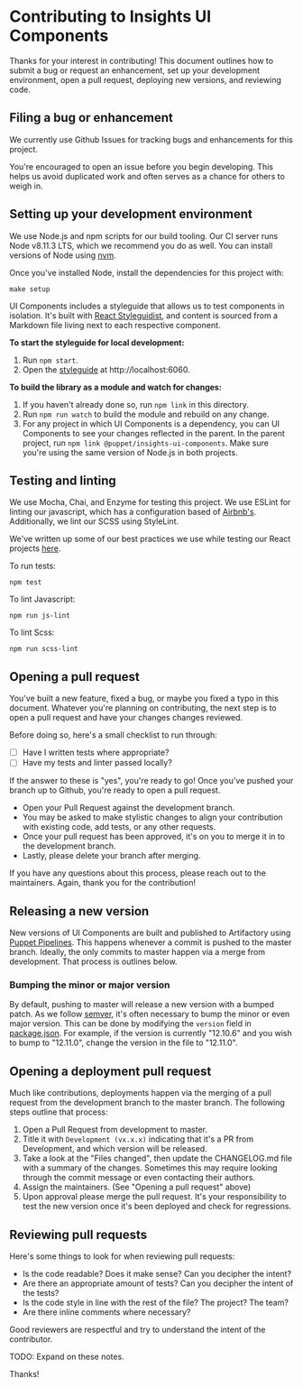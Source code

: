 # Contributing to Insights UI Components

Thanks for your interest in contributing! This document outlines how to submit a
bug or request an enhancement, set up your development environment, open a pull
request, deploying new versions, and reviewing code.

## Filing a bug or enhancement

We currently use Github Issues for tracking bugs and enhancements for this
project.

You're encouraged to open an issue before you begin developing. This helps us
avoid duplicated work and often serves as a chance for others to weigh in.

## Setting up your development environment

We use Node.js and npm scripts for our build tooling. Our CI server runs Node
v8.11.3 LTS, which we recommend you do as well. You can install versions of Node
using [nvm](https://github.com/creationix/nvm).

Once you've installed Node, install the dependencies for this project with:

```
make setup
```

UI Components includes a styleguide that allows us to test components in
isolation. It's built with [React Styleguidist](https://github.com/styleguidist/react-styleguidist),
and content is sourced from a Markdown file living next to each respective
component.

**To start the styleguide for local development:**
1. Run `npm start`.
2. Open the [styleguide](http://localhost:6060) at http://localhost:6060.

**To build the library as a module and watch for changes:**

1. If you haven't already done so, run `npm link` in this directory.
2. Run `npm run watch` to build the module and rebuild on any change.
3. For any project in which UI Components is a dependency, you can UI Components
  to see your changes reflected in the parent. In the parent project, run `npm link @puppet/insights-ui-components`.
  Make sure you're using the same version of Node.js in both projects.

## Testing and linting

We use Mocha, Chai, and Enzyme for testing this project. We use ESLint for
linting our javascript, which has a configuration based of [Airbnb's](https://www.npmjs.com/package/eslint-config-airbnb).
Additionally, we lint our SCSS using StyleLint.

We've written up some of our best practices we use while testing our React
projects [here](https://reflect.io/blog/js-testing-mocha-chai-enzyme/).

To run tests:

```
npm test
```

To lint Javascript:

```
npm run js-lint
```

To lint Scss:

```
npm run scss-lint
```

## Opening a pull request

You've built a new feature, fixed a bug, or maybe you fixed a typo in this
document. Whatever you're planning on contributing, the next step is to open a
pull request and have your changes changes reviewed.

Before doing so, here's a small checklist to run through:

- [ ] Have I written tests where appropriate?
- [ ] Have my tests and linter passed locally?

If the answer to these is "yes", you're ready to go! Once you've pushed your
branch up to Github, you're ready to open a pull request.

- Open your Pull Request against the development branch.
- You may be asked to make stylistic changes to align your contribution with
  existing code, add tests, or any other requests.
- Once your pull request has been approved, it's on you to merge it in to the
  development branch.
- Lastly, please delete your branch after merging.

If you have any questions about this process, please reach out to the
maintainers. Again, thank you for the contribution!

## Releasing a new version

New versions of UI Components are built and published to Artifactory using
[Puppet Pipelines](http://pipelines.puppet.com/). This happens whenever a commit
is pushed to the master branch. Ideally, the only commits to master happen via a
merge from development. That process is outlines below.

### Bumping the minor or major version

By default, pushing to master will release a new version with a bumped patch. As
we follow [semver](https://semver.org/), it's often necessary to bump the minor
or even major version. This can be done by modifying the `version` field in
[package.json](./package.json). For example, if the version is currently
"12.10.6" and you wish to bump to "12.11.0", change the version in the file to
"12.11.0".

## Opening a deployment pull request

Much like contributions, deployments happen via the merging of a pull request
from the development branch to the master branch. The following steps outline
that process:

1. Open a Pull Request from development to master.
2. Title it with `Development (vx.x.x)` indicating that it's a PR from
  Development, and which version will be released.
3. Take a look at the "Files changed", then update the CHANGELOG.md file with
  a summary of the changes. Sometimes this may require looking through the
  commit message or even contacting their authors.
4. Assign the maintainers. (See "Opening a pull request" above)
5. Upon approval please merge the pull request. It's your responsibility to test
  the new version once it's been deployed and check for regressions.

## Reviewing pull requests

Here's some things to look for when reviewing pull requests:

- Is the code readable? Does it make sense? Can you decipher the intent?
- Are there an appropriate amount of tests? Can you decipher the intent of the
  tests?
- Is the code style in line with the rest of the file? The project? The team?
- Are there inline comments where necessary?

Good reviewers are respectful and try to understand the intent of the
contributor.

TODO: Expand on these notes.

Thanks!
